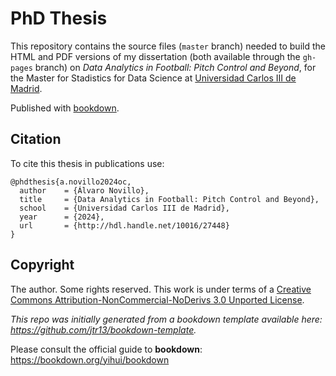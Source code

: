 # PhD Thesis

This repository contains the source files (`master` branch) needed to build the HTML and PDF versions of my dissertation (both available through the `gh-pages` branch) on *Data Analytics in Football: Pitch Control and Beyond*,  for the Master for Stadistics for Data Science at [Universidad Carlos III de Madrid](https://www.uc3m.es).

Published with [bookdown](https://github.com/rstudio/bookdown).

## Citation

To cite this thesis in publications use:

```
@phdthesis{a.novillo2024oc,
  author    = {Álvaro Novillo},
  title     = {Data Analytics in Football: Pitch Control and Beyond},
  school    = {Universidad Carlos III de Madrid},
  year      = {2024},
  url       = {http://hdl.handle.net/10016/27448}
}
```

## Copyright

The author. Some rights reserved. This work is under terms of a [Creative Commons Attribution-NonCommercial-NoDerivs 3.0 Unported License](http://creativecommons.org/licenses/by-nc-nd/3.0).


*This repo was initially generated from a bookdown template available here: https://github.com/jtr13/bookdown-template.*


Please consult the official guide to **bookdown**: https://bookdown.org/yihui/bookdown

